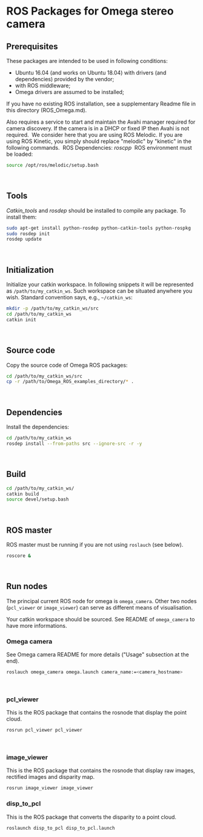 # ROS Packages for Omega stereo camera

## Prerequisites
These packages are intended to be used in following conditions:
* Ubuntu 16.04 (and works on Ubuntu 18.04) with drivers (and dependencies) provided by the vendor;
* with ROS middleware;
* Omega drivers are assumed to be installed;

If you have no existing ROS installation, see a supplementary Readme file in this directory (ROS_Omega.md).

Also requires a service to start and maintain the Avahi manager required for camera discovery. If the camera is in a DHCP or fixed IP then Avahi is not required.
​
We consider here that you are using ROS Melodic. If you are using ROS Kinetic, you simply should replace "melodic" by "kinetic" in the following commands.
​
ROS Dependencies:
*roscpp*
​
ROS environment must be loaded:
```sh
source /opt/ros/melodic/setup.bash
```
​
## Tools
*Catkin_tools* and *rosdep* should be installed to compile any package. To install them:
```sh
sudo apt-get install python-rosdep python-catkin-tools python-rospkg
sudo rosdep init
rosdep update
```
​
## Initialization

Initialize your catkin workspace. In following snippets it will be represented as ``/path/to/my_catkin_ws``.
Such workspace can be situated anywhere you wish. Standard convention says, e.g., ``~/catkin_ws``:
```sh
mkdir -p /path/to/my_catkin_ws/src
cd /path/to/my_catkin_ws
catkin init
```
​
## Source code

Copy the source code of Omega ROS packages:

```sh
cd /path/to/my_catkin_ws/src 
cp -r /path/to/Omega_ROS_examples_directory/* .
```
​
## Dependencies

Install the dependencies:

```sh
cd /path/to/my_catkin_ws
rosdep install --from-paths src --ignore-src -r -y
```
​
## Build

```sh
cd /path/to/my_catkin_ws/
catkin build
source devel/setup.bash
```
​
## ROS master

ROS master must be running if you are not using ``roslauch`` (see below).
```sh
roscore &
```
​
## Run nodes

The principal current ROS node for omega is ``omega_camera``. Other two nodes (``pcl_viewer`` or ``image_viewer``) can serve as different means of visualisation.

Your catkin workspace should be sourced. See README of ``omega_camera`` to have more informations.
​
### Omega camera

See Omega camera README for more details ("Usage" subsection at the end).
```sh
roslauch omega_camera omega.launch camera_name:=<camera_hostname>
```
​
### pcl_viewer
This is the ROS package that contains the rosnode that display the point cloud.
```sh
rosrun pcl_viewer pcl_viewer
```
​
### image_viewer
This is the ROS package that contains the rosnode that display raw images, rectified images and disparity map.
```sh
rosrun image_viewer image_viewer
```

### disp_to_pcl
This is the ROS package that converts the disparity to a point cloud.
```sh
roslaunch disp_to_pcl disp_to_pcl.launch

